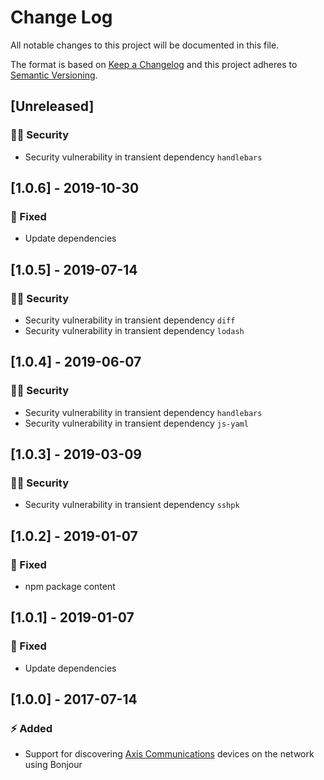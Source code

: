 # Change Log

All notable changes to this project will be documented in this file.

The format is based on [Keep a Changelog](http://keepachangelog.com/) and this project adheres to [Semantic Versioning](http://semver.org/).

## [Unreleased]

### :policeman: Security

- Security vulnerability in transient dependency `handlebars`

## [1.0.6] - 2019-10-30

### :syringe: Fixed

- Update dependencies

## [1.0.5] - 2019-07-14

### :policeman: Security

- Security vulnerability in transient dependency `diff`
- Security vulnerability in transient dependency `lodash`

## [1.0.4] - 2019-06-07

### :policeman: Security

- Security vulnerability in transient dependency `handlebars`
- Security vulnerability in transient dependency `js-yaml`

## [1.0.3] - 2019-03-09

### :policeman: Security

- Security vulnerability in transient dependency `sshpk`

## [1.0.2] - 2019-01-07

### :syringe: Fixed

- npm package content

## [1.0.1] - 2019-01-07

### :syringe: Fixed

- Update dependencies

## [1.0.0] - 2017-07-14

### :zap: Added

- Support for discovering [Axis Communications](http://www.axis.com/) devices on the network using Bonjour
